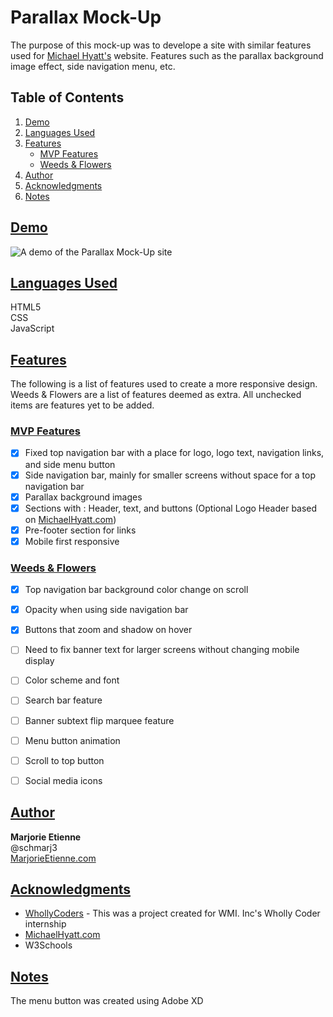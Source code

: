 # Parallax Mock-Up
The purpose of this mock-up was to develope a site with similar features used for [Michael Hyatt's](https://michaelhyatt.com/) website. Features such as the parallax background image effect, side navigation menu, etc.


## Table of Contents
1. [Demo](#demo)
2. [Languages Used](#languages-used)
3. [Features](#features)
   * [MVP Features](#mvp-features)
   * [Weeds & Flowers](#weeds-&-flowers)
4. [Author](#author)
5. [Acknowledgments](#acknowledgments)
6. [Notes](#notes)

## [Demo](#demo)
![A demo of the Parallax Mock-Up site](readme/MockUp.gif)

## [Languages Used](#languages-used)
HTML5   
CSS  
JavaScript  


## [Features](#features)
The following is a list of features used to create a more responsive design. Weeds & Flowers are a list of features deemed as extra. All unchecked items are features yet to be added.

### [MVP Features](#mvp-features)
- [x] Fixed top navigation bar with a place for logo, logo text, navigation links, and side menu button
- [x] Side navigation bar, mainly for smaller screens without space for a top navigation bar
- [x] Parallax background images
- [x] Sections with : Header, text, and buttons (Optional Logo Header based on [MichaelHyatt.com](https://michaelhyatt.com/))
- [x] Pre-footer section for links
- [x] Mobile first responsive

### [Weeds & Flowers](#weeds-&-flowers)
- [x] Top navigation bar background color change on scroll
- [x] Opacity when using side navigation bar 
- [x] Buttons that zoom and shadow on hover
- [ ] Need to fix banner text for larger screens without changing mobile display  
- [ ] Color scheme and font
- [ ] Search bar feature
- [ ] Banner subtext flip marquee feature
- [ ] Menu button animation
- [ ] Scroll to top button
- [ ] Social media icons
 

## [Author](#author)
**Marjorie Etienne**   
@schmarj3  
[MarjorieEtienne.com](marjorieetienne.com)

## [Acknowledgments](#acknowledgments)
* [WhollyCoders](http://www.whollycoders.org) - This was a project created for WMI. Inc's Wholly Coder internship
* [MichaelHyatt.com](https://michaelhyatt.com/)
* W3Schools

## [Notes](#notes)
The menu button was created using Adobe XD